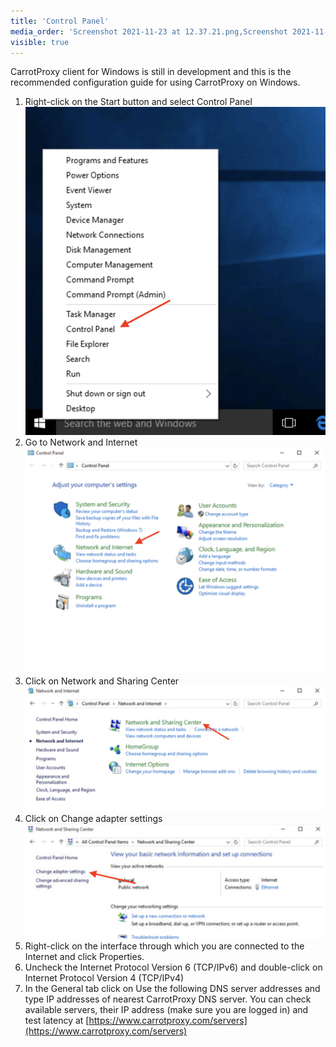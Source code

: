 ```yaml
---
title: 'Control Panel'
media_order: 'Screenshot 2021-11-23 at 12.37.21.png,Screenshot 2021-11-23 at 12.43.41.png,Screenshot 2021-11-23 at 12.46.16.png,Screenshot 2021-11-23 at 12.47.50.png'
visible: true
---
```


CarrotProxy client for Windows is still in development and this is the recommended configuration guide for using CarrotProxy on Windows.

1. Right-click on the Start button and select Control Panel
![Screenshot%202021-11-23%20at%2012.37.21](Screenshot%202021-11-23%20at%2012.37.21.png?resize=300)
2. Go to Network and Internet
![Screenshot%202021-11-23%20at%2012.43.41](Screenshot%202021-11-23%20at%2012.43.41.png?resize=400)
3. Click on Network and Sharing Center
![Screenshot%202021-11-23%20at%2012.46.16](Screenshot%202021-11-23%20at%2012.46.16.png?resize=400)
4. Click on Change adapter settings
![Screenshot%202021-11-23%20at%2012.47.50](Screenshot%202021-11-23%20at%2012.47.50.png?resize=400)
5. Right-click on the interface through which you are connected to the Internet and click Properties.
6. Uncheck the Internet Protocol Version 6 (TCP/IPv6) and double-click on Internet Protocol Version 4 (TCP/IPv4)
7. In the General tab click on Use the following DNS server addresses and type IP addresses of nearest CarrotProxy DNS server. You can check available servers, their IP address (make sure you are logged in) and test latency at [https://www.carrotproxy.com/servers](https://www.carrotproxy.com/servers)